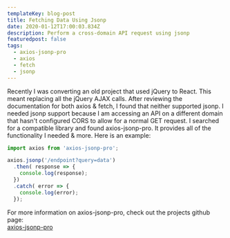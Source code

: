 ```yaml
---
templateKey: blog-post
title: Fetching Data Using Jsonp
date: 2020-01-12T17:00:03.834Z
description: Perform a cross-domain API request using jsonp
featuredpost: false
tags:
  - axios-jsonp-pro
  - axios
  - fetch
  - jsonp
---
```

Recently I was converting an old project that used jQuery to React. This meant replacing all the jQuery AJAX calls. After reviewing the documentation for both axios & fetch, I found that neither supported jsonp. I needed jsonp support because I am accessing an API on a different domain that hasn't configured CORS to allow for a normal GET request. I searched for a compatible library and found axios-jsonp-pro. It provides all of the functionality I needed & more. Here is an example:

```javascript
import axios from 'axios-jsonp-pro';

axios.jsonp('/endpoint?query=data')
  .then( response => {
    console.log(response);
  })
  .catch( error => {
    console.log(error);
  });
```

For more information on axios-jsonp-pro, check out the projects github page:<br>
[axios-jsonp-pro](https://github.com/RekingZhang/axios-jsonp)
